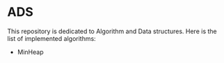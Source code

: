 # ADS
This repository is dedicated to Algorithm and Data structures.
Here is the list of implemented algorithms:
- MinHeap

